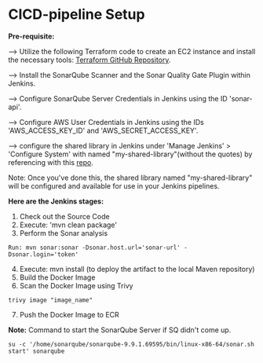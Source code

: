 # CICD-pipeline Setup

**Pre-requisite:**

--> Utilize the following Terraform code to create an EC2 instance and install the necessary tools: [Terraform GitHub Repository](https://github.com/Raiyan1993/terraform/tree/master/jenkins-project).

--> Install the SonarQube Scanner and the Sonar Quality Gate Plugin within Jenkins.

--> Configure SonarQube Server Credentials in Jenkins using the ID 'sonar-api'.

--> Configure AWS User Credentials in Jenkins using the IDs 'AWS_ACCESS_KEY_ID' and 'AWS_SECRET_ACCESS_KEY'.

--> configure the shared library in Jenkins under 'Manage Jenkins' > 'Configure System' with named "my-shared-library"(without the quotes) by referencing with this [repo](https://github.com/Raiyan1993/Jenkins-Shared-Lib.git).

Note: Once you've done this, the shared library named "my-shared-library" will be configured and available for use in your Jenkins pipelines.

**Here are the Jenkins stages:**

1. Check out the Source Code
2. Execute: 'mvn clean package'
3. Perform the Sonar analysis 
~~~
Run: mvn sonar:sonar -Dsonar.host.url='sonar-url' -Dsonar.login='token'
~~~
4. Execute: mvn install (to deploy the artifact to the local Maven repository)
5. Build the Docker Image
6. Scan the Docker Image using Trivy
~~~
trivy image "image_name"
~~~
7. Push the Docker Image to ECR

**Note:**
Command to start the SonarQube Server if SQ didn't come up.
~~~
su -c '/home/sonarqube/sonarqube-9.9.1.69595/bin/linux-x86-64/sonar.sh start' sonarqube
~~~


